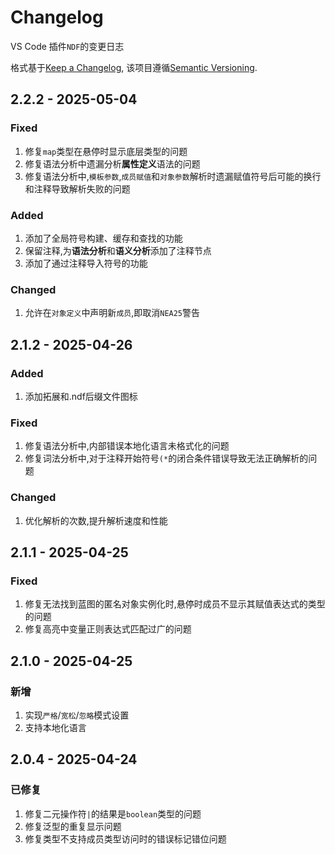 # Changelog

VS Code 插件`NDF`的变更日志

格式基于[Keep a Changelog](https://keepachangelog.com/en/1.1.0/),
该项目遵循[Semantic Versioning](https://semver.org/spec/v2.0.0.html).


## 2.2.2 - 2025-05-04

### Fixed

1. 修复`map`类型在悬停时显示底层类型的问题
2. 修复语法分析中遗漏分析**属性定义**语法的问题
3. 修复语法分析中,`模板参数`,`成员赋值`和`对象参数`解析时遗漏赋值符号后可能的换行和注释导致解析失败的问题

### Added

1. 添加了全局符号构建、缓存和查找的功能
2. 保留注释,为**语法分析**和**语义分析**添加了注释节点
3. 添加了通过注释导入符号的功能

### Changed

1. 允许在`对象定义`中声明新`成员`,即取消`NEA25`警告


## 2.1.2 - 2025-04-26

### Added

1. 添加拓展和.ndf后缀文件图标

### Fixed

1. 修复语法分析中,内部错误本地化语言未格式化的问题
2. 修复词法分析中,对于注释开始符号`(*`的闭合条件错误导致无法正确解析的问题

### Changed

1. 优化解析的次数,提升解析速度和性能


## 2.1.1 - 2025-04-25

### Fixed

1. 修复无法找到蓝图的匿名对象实例化时,悬停时成员不显示其赋值表达式的类型的问题
2. 修复高亮中变量正则表达式匹配过广的问题


## 2.1.0 - 2025-04-25

### 新增

1. 实现`严格`/`宽松`/`忽略`模式设置
2. 支持本地化语言


## 2.0.4 - 2025-04-24

### 已修复

1. 修复二元操作符`|`的结果是`boolean`类型的问题
2. 修复泛型的重复显示问题
3. 修复类型不支持成员类型访问时的错误标记错位问题
